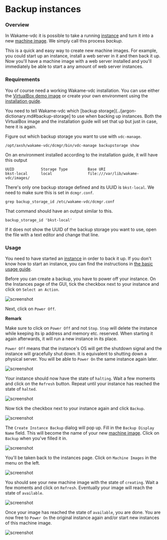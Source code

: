 # Backup instances

### Overview

In Wakame-vdc it is possible to take a running [instance](../jargon-dictionary.md#instance) and turn it into a new [machine image](../jargon-dictionary.md#machine-image). We simply call this process *backup*.

This is a quick and easy way to create new machine images. For example, you could start up an instance, install a web server in it and then back it up. Now you'll have a machine image with a web server installed and you'll immediately be able to start a any amount of web server instances.

### Requirements

You of course need a working Wakame-vdc installation. You can use either the [VirtualBox demo image](http://wakameusersgroup.org/demo_image.html) or create your own environment using the [installation guide](../installation.md).

You need to tell Wakame-vdc which [backup storage](../jargon-dictionary.md#backup-storage] to use when backing up instances. Both the VirtualBox image and the installation guide will set that up but just in case, here it is again.

Figure out which backup storage you want to use with `vdc-manage`.

    /opt/axsh/wakame-vdc/dcmgr/bin/vdc-manage backupstorage show

On an environment installed according to the installation guide, it will have this output

    UUID            Storage Type         Base URI
    bkst-local      local                file:///var/lib/wakame-vdc/images/

There's only one backup storage defined and its UUID is `bkst-local`. We need to make sure this is set in `dcmgr.conf`.

    grep backup_storage_id /etc/wakame-vdc/dcmgr.conf

That command should have an output similar to this.

    backup_storage_id 'bkst-local'

If it does not show the UUID of the backup storage you want to use, open the file with a text editor and change that line.


### Usage

You need to have started an [instance](../jargon-dictionary.md#instance) in order to back it up. If you don't know how to start an instance, you can find the instructions in [the basic usage guide](../usage/index.md).

Before you can create a backup, you have to power off your instance. On the Instances page of the GUI, tick the checkbox next to your instance and click on `Select an Action`.

![screenshot](../img/instance-backup/01_select_an_action.png)

Next, click on `Power Off`.

**Remark**

Make sure to click on `Power Off` and not `Stop`. `Stop` will delete the instance while keeping its ip address and memory etc. reserved. When starting it again afterwards, it will run a new instance in its place.

`Power Off` means that the instance's OS will get the shutdown signal and the instance will gracefully shut down. It is equivalent to shutting down a physical server. You will be able to `Power On` the same instance again later.

![screenshot](../img/instance-backup/02_power_off.png)

Your instance should now have the state of `halting`. Wait a few moments and click on the `Refresh` button. Repeat until your instance has reached the state of `halted`.

![screenshot](../img/instance-backup/03_halting.png)

Now tick the checkbox next to your instance again and click `Backup`.

![screenshot](../img/instance-backup/04_backup.png)

The `Create Instance Backup` dialog will pop up. Fill in the `Backup Display Name` field. This will become the name of your new [machine image](../jargon-dictionary.md#machine-image). Click on `Backup` when you've filled it in.

![screenshot](../img/instance-backup/05_create_backup_dialog.png)

You'll be taken back to the instances page. Click on `Machine Images` in the menu on the left.

![screenshot](../img/instance-backup/06_instance_after_backup.png)

You should see your new machine image with the state of `creating`. Wait a few moments and click on `Refresh`. Eventually your image will reach the state of `available`.

![screenshot](../img/instance-backup/07_machine_image_creating.png)

Once your image has reached the state of `available`, you are done. You are now free to `Power On` the original instance again and/or start new instances of this machine image.

![screenshot](../img/instance-backup/08_create_image_available.png)

